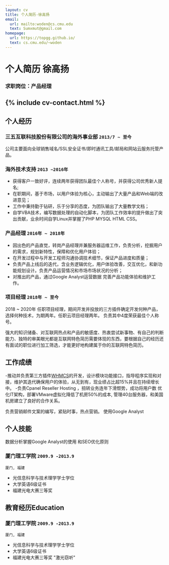 ```yaml
---
layout: cv
title: 个人简历-徐高扬
email:
  url: mailto:woden@cs.cmu.edu
  text: Sumxmut@gmail.com
homepage:
  url: https://topgg.github.io/
  text: cs.cmu.edu/~woden
---
```


# 个人简历 **徐高扬**

<!--
include contact information from the front matter
Supported arguments:
    - homepage: url, text
    - phone
    - email
-->

### 求职岗位：产品经理

{% include cv-contact.html %}
---
## **个人经历**  

###  **三五互联科技股份有限公司的海外事业部** `2013/7 ~ 至今`

公司主要面向全球销售域名/SSL安全证书/即时通讯工具/邮局和网站云服务托管产品。

### **海外技术支持** `2013 ~2016年 `

- 获得客户一致好评，连续两年获得团队最佳个人称号，并获得公司优秀新人提名; 
- 在职期间，基于市场，以用户体验为核心，主动输出了大量产品和Web端的改进意见；
- 工作中秉持勤于钻研，乐于分享的态度，为团队输出了大量教学文档；
- 自学VBA技术，编写数据处理的自动化脚本，为团队工作效率的提升做出了突出贡献，业余时间自学Linux并掌握了PHP MYSQL HTML CSS。

### **产品经理** `2016年 ~ 2018年`

- 因出色的产品直觉，转岗产品经理并兼服务器运维工作，负责分析，挖掘用户的需求，规划新特性，保障和优化用户体验；
- 在开发过程中与开发工程师沟通协调技术细节，保证产品进度和质量；
- 负责产品上线后的迭代，含业务逻辑优化，用户体验改善，交互优化，和新功能规划设计。负责产品运营情况和市场市场状况的分析；
- 对推出的产品，通过Google Analyst运营数据 完善产品功能体验和维护工作。

### **项目经理** `2018年 ~ 至今`

2018 ~ 2020年 任职项目经理，期间开发并投放的三方插件确定开发何种产品，选择何种技术，为期两年。任职云项目经理两年。
负责其中4度荣获最佳个人称号。

强大的知识储备、对互联网热点和产品的敏感度、热衷尝试新事物、有自己的判断能力、独特的审美眼光都是互联网特色简历需要体现的东西，要根据自己的经历还有面试的职位进行加工筛选，才能更好地构建属于你的互联网特色简历。


 
## **工作成绩** 


-推动并负责第三方插件[WHMCS](https://marketplace.whmcs.com/product/category/Domain+Registrars)的开发，设计模块功能接口，指导程序实现和对接，维护其迭代确保用户的体验，从无到有，现业绩占比超15%并且在持续增长中。
-负责Cpanel Reseller Hosting ，扭转业务连年下滑颓势，成功将用户数
优化IT架构，部署VMware虚拟化降低了机房50%的成本, 管理40台服务器，和美国机房建立了良好的合作关系。

负责营销邮件文案的编写，紧贴时事，热点营销。
使用Google Analyst 



## **个人技能** 
数据分析掌握Google Analyst的使用 和SEO优化原则




### **厦门理工学院**  `2009.9 -2013.9`

```
厦门, 福建
```

- 光信息科学与技术理学学士学位
- 大学英语6级证书
- 福建光电大赛三等奖 



## 教育经历Education 

### **厦门理工学院** `2009.9 -2013.9`

```
厦门, 福建
```

- 光信息科学与技术理学学士学位
- 大学英语6级证书
- 福建光电大赛三等奖 "激光窃听"



<!-- ### Footer

Last updated: june 2020 -->

